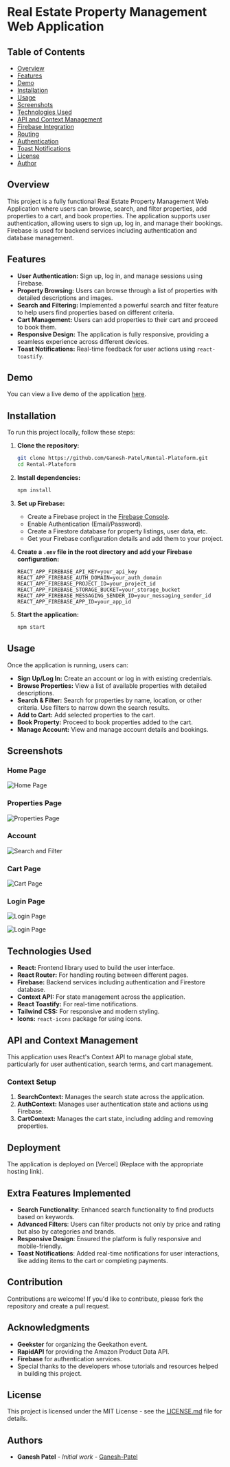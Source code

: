 # Real Estate Property Management Web Application
## Table of Contents
- [Overview](#overview)
- [Features](#features)
- [Demo](#demo)
- [Installation](#installation)
- [Usage](#usage)
- [Screenshots](#screenshots)
- [Technologies Used](#technologies-used)
- [API and Context Management](#api-and-context-management)
- [Firebase Integration](#firebase-integration)
- [Routing](#routing)
- [Authentication](#authentication)
- [Toast Notifications](#toast-notifications)
- [License](#license)
- [Author](#author)

## Overview
This project is a fully functional Real Estate Property Management Web Application where users can browse, search, and filter properties, add properties to a cart, and book properties. The application supports user authentication, allowing users to sign up, log in, and manage their bookings. Firebase is used for backend services including authentication and database management.

## Features
- **User Authentication:** Sign up, log in, and manage sessions using Firebase.
- **Property Browsing:** Users can browse through a list of properties with detailed descriptions and images.
- **Search and Filtering:** Implemented a powerful search and filter feature to help users find properties based on different criteria.
- **Cart Management:** Users can add properties to their cart and proceed to book them.
- **Responsive Design:** The application is fully responsive, providing a seamless experience across different devices.
- **Toast Notifications:** Real-time feedback for user actions using `react-toastify`.

## Demo
You can view a live demo of the application [here](https://rental-plateform-o95j-9m38ukvgh-ganesh-patels-projects.vercel.app/).

## Installation

To run this project locally, follow these steps:

1. **Clone the repository:**
    ```bash
    git clone https://github.com/Ganesh-Patel/Rental-Plateform.git
    cd Rental-Plateform
    ```

2. **Install dependencies:**
    ```bash
    npm install
    ```

3. **Set up Firebase:**
   - Create a Firebase project in the [Firebase Console](https://console.firebase.google.com/).
   - Enable Authentication (Email/Password).
   - Create a Firestore database for property listings, user data, etc.
   - Get your Firebase configuration details and add them to your project.

4. **Create a `.env` file in the root directory and add your Firebase configuration:**
    ```env
    REACT_APP_FIREBASE_API_KEY=your_api_key
    REACT_APP_FIREBASE_AUTH_DOMAIN=your_auth_domain
    REACT_APP_FIREBASE_PROJECT_ID=your_project_id
    REACT_APP_FIREBASE_STORAGE_BUCKET=your_storage_bucket
    REACT_APP_FIREBASE_MESSAGING_SENDER_ID=your_messaging_sender_id
    REACT_APP_FIREBASE_APP_ID=your_app_id
    ```

5. **Start the application:**
    ```bash
    npm start
    ```

## Usage

Once the application is running, users can:

- **Sign Up/Log In:** Create an account or log in with existing credentials.
- **Browse Properties:** View a list of available properties with detailed descriptions.
- **Search & Filter:** Search for properties by name, location, or other criteria. Use filters to narrow down the search results.
- **Add to Cart:** Add selected properties to the cart.
- **Book Property:** Proceed to book properties added to the cart.
- **Manage Account:** View and manage account details and bookings.

## Screenshots

### Home Page
![Home Page](https://github.com/user-attachments/assets/ba9687da-e048-468a-b5e6-d47934988600)

### Properties Page
![Properties Page](https://github.com/user-attachments/assets/67e72402-8f18-43fb-b9f7-c31b3a154048)

### Account 
![Search and Filter](https://github.com/user-attachments/assets/dd112473-e5e6-4cbd-a93f-922ba7e5a58c)

### Cart Page
![Cart Page](https://github.com/user-attachments/assets/3f7b7b02-f8cf-4b07-832c-feb777045bf2)

### Login Page
![Login Page](https://github.com/user-attachments/assets/2b3a69be-7f2d-40ac-abc6-96e519e2c5d1)

![Login Page](https://github.com/user-attachments/assets/2337ab14-539c-431e-8eb3-910352eec87d)

## Technologies Used

- **React:** Frontend library used to build the user interface.
- **React Router:** For handling routing between different pages.
- **Firebase:** Backend services including authentication and Firestore database.
- **Context API:** For state management across the application.
- **React Toastify:** For real-time notifications.
- **Tailwind CSS:** For responsive and modern styling.
- **Icons:** `react-icons` package for using icons.

## API and Context Management

This application uses React's Context API to manage global state, particularly for user authentication, search terms, and cart management.

### Context Setup
1. **SearchContext:** Manages the search state across the application.
2. **AuthContext:** Manages user authentication state and actions using Firebase.
3. **CartContext:** Manages the cart state, including adding and removing properties.


## Deployment

The application is deployed on [Vercel] (Replace with the appropriate hosting link).

## Extra Features Implemented

- **Search Functionality**: Enhanced search functionality to find products based on keywords.
- **Advanced Filters**: Users can filter products not only by price and rating but also by categories and brands.
- **Responsive Design**: Ensured the platform is fully responsive and mobile-friendly.
- **Toast Notifications**: Added real-time notifications for user interactions, like adding items to the cart or completing payments.

## Contribution

Contributions are welcome! If you'd like to contribute, please fork the repository and create a pull request.

## Acknowledgments

- **Geekster** for organizing the Geekathon event.
- **RapidAPI** for providing the Amazon Product Data API.
- **Firebase** for authentication services.
- Special thanks to the developers whose tutorials and resources helped in building this project.

## License

This project is licensed under the MIT License - see the [LICENSE.md](LICENSE.md) file for details.

## Authors

- **Ganesh Patel** - *Initial work* - [Ganesh-Patel](https://github.com/Ganesh-Patel)
